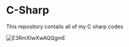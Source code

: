 # C-Sharp
This repository contails all of my C sharp codes


![E3RmXIwXwAQQgmE](https://user-images.githubusercontent.com/99963332/215330647-1c4cedcd-1c0e-41fc-a03e-2746cbb2e403.jpg)
